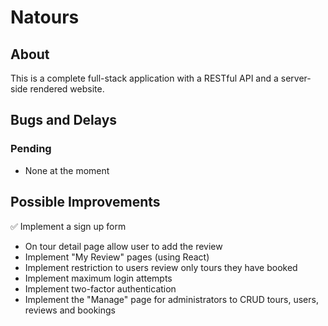 # Natours

## About
This is a complete full-stack application with a RESTful API and a server-side rendered website.

## Bugs and Delays
### Pending
* None at the moment

## Possible Improvements
:white_check_mark: Implement a sign up form
* On tour detail page allow user to add the review
* Implement "My Review" pages (using React)
* Implement restriction to users review only tours they have booked
* Implement maximum login attempts
* Implement two-factor authentication
* Implement the "Manage" page for administrators to CRUD tours, users, reviews and bookings